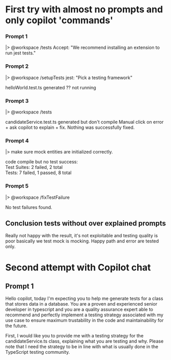 # First try with almost no prompts and only copilot 'commands'

### Prompt 1
|> @workspace /tests Accept: "We recommend installing an extension to run jest tests."

### Prompt 2 
|> @workspace /setupTests jest: "Pick a testing framework"

helloWorld.test.ts generated ??
not running

### Prompt 3
|> @workspace /tests

candidateService.test.ts generated but don't compile
Manual click on error + ask copilot to explain + fix. Nothing was successfully fixed.

### Prompt 4
|> make sure mock entities are initialized correctly.

code compile but no test success: \
Test Suites: 2 failed, 2 total\
Tests:       7 failed, 1 passed, 8 total

### Prompt 5
|> @workspace /fixTestFailure

No test failures found.


## Conclusion tests without over explained prompts
Really not happy with the result, it's not exploitable and testing quality is poor basically we test mock is mocking. Happy path and error are tested only.


# Second attempt with Copilot chat
## Prompt 1
Hello copilot, today I'm expecting you to help me generate tests for a class that stores data in a database. You are a proven and experienced senior developer in typescript and you are a quality assurance expert able to recommend and perfectly implement a testing strategy associated with my use case to ensure maximum trustability in the code and maintainability for the future.

First, I would like you to provide me with a testing strategy for the candidateService.ts class, explaining what you are testing and why. Please note that I need the strategy to be in line with what is usually done in the TypeScript testing community.